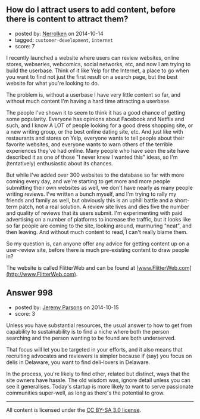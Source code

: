 ## How do I attract users to add content, before there is content to attract them?

- posted by: [Nerrolken](https://stackexchange.com/users/1518241/nerrolken) on 2014-10-14
- tagged: `customer-development`, `internet`
- score: 7

I recently launched a website where users can review websites, online stores, webseries, webcomics, social networks, etc, and now I am trying to build the userbase. Think of it like Yelp for the Internet, a place to go when you want to find not just the first result on a search page, but the best website for what you're looking to do. 

The problem is, without a userbase I have very little content so far, and without much content I'm having a hard time attracting a userbase.

The people I've shown it to seem to think it has a good chance of getting some popularity. Everyone has opinions about Facebook and Netflix and such, and I know A LOT of people looking for a good dress shopping site, or a new writing group, or the best online dating site, etc. And just like with restaurants and stores on Yelp, everyone wants to tell people about their favorite websites, and everyone wants to warn others of the terrible experiences they've had online. Many people who have seen the site have described it as one of those "I never knew I wanted this" ideas, so I'm (tentatively) enthusiastic about its chances.

But while I've added over 300 websites to the database so far with more coming every day, and we're starting to get more and more people submitting their own websites as well, we don't have nearly as many people writing reviews. I've written a bunch myself, and I'm trying to rally my friends and family as well, but obviously this is an uphill battle and a short-term patch, not a real solution. A review site lives and dies five the number and quality of reviews that its users submit. I'm experimenting with paid advertising on a number of platforms to increase the traffic, but it looks like so far people are coming to the site, looking around, murmuring "neat", and then leaving. And without much content to read, I can't really blame them.

So my question is, can anyone offer any advice for getting content up on a user-review site, before there is much pre-existing content to draw people in?

The website is called FlitterWeb and can be found at [www.FlitterWeb.com](http://www.FlitterWeb.com).


## Answer 998

- posted by: [Jeremy Parsons](https://stackexchange.com/users/497810/jeremy-parsons) on 2014-10-15
- score: 3

Unless you have substantial resources, the usual answer to how to get from capability to sustainability is to find a niche where both the person searching and the person wanting to be found are both underserved.

That focus will let you be targeted in your efforts, and it also means that recruiting advocates and reviewers is simpler because if (say) you focus on delis in Delaware, you want to find deli-lovers in Delaware.

In the process, you're likely to find other, related but distinct, ways that the site owners have hassle. The old wisdom was, ignore detail unless you can see it generalises. Today's startup is more likely to want to serve passionate communities super-well, as long as there's the potential to grow.



---

All content is licensed under the [CC BY-SA 3.0 license](https://creativecommons.org/licenses/by-sa/3.0/).
